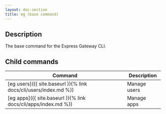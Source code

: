 ```yaml
---
layout: doc-section
title: eg (base command) 
---
```


## Description

The base command for the Express Gateway CLI.

## Child commands

| Command                                                          | Description  |
| ---                                                              | ---          |
| [eg users]({{ site.baseurl }}{% link docs/cli/users/index.md %}) | Manage users |
| [eg apps]({{ site.baseurl }}{% link docs/cli/apps/index.md %})   | Manage apps  |
